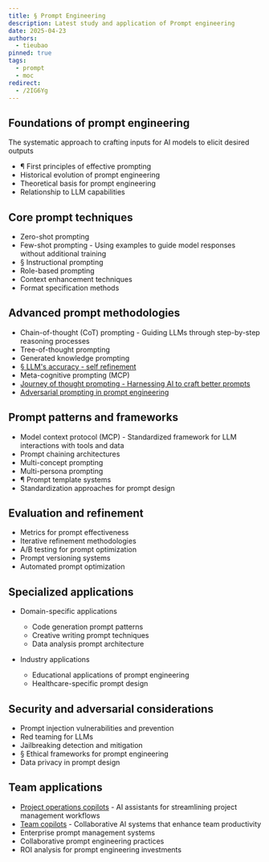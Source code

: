 ```yaml
---
title: § Prompt Engineering
description: Latest study and application of Prompt engineering
date: 2025-04-23
authors:
  - tieubao
pinned: true
tags:
  - prompt
  - moc
redirect:
  - /2IG6Yg
---
```


## Foundations of prompt engineering

The systematic approach to crafting inputs for AI models to elicit desired outputs

- ¶ First principles of effective prompting
- Historical evolution of prompt engineering
- Theoretical basis for prompt engineering
- Relationship to LLM capabilities

## Core prompt techniques

- Zero-shot prompting
- Few-shot prompting - Using examples to guide model responses without additional training
- § Instructional prompting
- Role-based prompting
- Context enhancement techniques
- Format specification methods

## Advanced prompt methodologies

- Chain-of-thought (CoT) prompting - Guiding LLMs through step-by-step reasoning processes
- Tree-of-thought prompting
- Generated knowledge prompting
- [§ LLM's accuracy - self refinement](./llm-s-accuracy-self-refinement.md)
- Meta-cognitive prompting (MCP)
- [Journey of thought prompting - Harnessing AI to craft better prompts](./journey-of-thought-prompting.md)
- [Adversarial prompting in prompt engineering](./adversarial-prompting.md)

## Prompt patterns and frameworks

- Model context protocol (MCP) - Standardized framework for LLM interactions with tools and data
- Prompt chaining architectures
- Multi-concept prompting
- Multi-persona prompting
- ¶ Prompt template systems
- Standardization approaches for prompt design

## Evaluation and refinement

- Metrics for prompt effectiveness
- Iterative refinement methodologies
- A/B testing for prompt optimization
- Prompt versioning systems
- Automated prompt optimization

## Specialized applications

- Domain-specific applications

  - Code generation prompt patterns
  - Creative writing prompt techniques
  - Data analysis prompt architecture

- Industry applications

  - Educational applications of prompt engineering
  - Healthcare-specific prompt design

## Security and adversarial considerations

- Prompt injection vulnerabilities and prevention
- Red teaming for LLMs
- Jailbreaking detection and mitigation
- § Ethical frameworks for prompt engineering
- Data privacy in prompt design

## Team applications

- [Project operations copilots](./projects-operations.md) - AI assistants for streamlining project management workflows
- [Team copilots](./team-copilots.md) - Collaborative AI systems that enhance team productivity
- Enterprise prompt management systems
- Collaborative prompt engineering practices
- ROI analysis for prompt engineering investments
